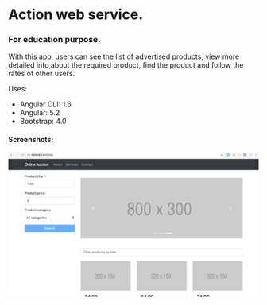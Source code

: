 # Action web service.

### For education purpose.




With this app, users can see the list of advertised products, view more detailed info about the required product, find the product and follow the rates of other users.


Uses:

- Angular CLI: 1.6
- Angular: 5.2
- Bootstrap: 4.0


#### Screenshots:

![home page](docs/pic1.png)